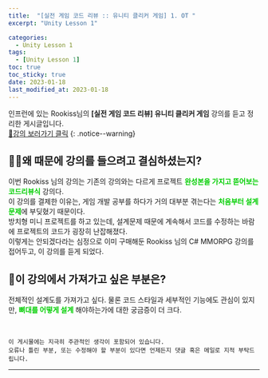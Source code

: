 ```yaml
---
title:  "[실전 게임 코드 리뷰 :: 유니티 클리커 게임] 1. OT "
excerpt: "Unity Lesson 1"

categories:
  - Unity Lesson 1
tags:
  - [Unity Lesson 1]
toc: true
toc_sticky: true
date: 2023-01-18
last_modified_at: 2023-01-18
---
```


인프런에 있는 Rookiss님의 **[실전 게임 코드 리뷰] 유니티 클리커 게임** 강의를 듣고 정리한 게시글입니다.
<br>
[🔔강의 보러가기 클릭](https://www.inflearn.com/course/%EC%8B%A4%EC%A0%84%EA%B2%8C%EC%9E%84-%EC%BD%94%EB%93%9C%EB%A6%AC%EB%B7%B0-%EC%9C%A0%EB%8B%88%ED%8B%B0-%ED%81%B4%EB%A6%AC%EC%BB%A4)
{: .notice--warning}


## 💁‍♂️왜 때문에 강의를 들으려고 결심하셨는지?

>
이번 Rookiss 님의 강의는 기존의 강의와는 다르게 프로젝트 <span style="color:#00ce00;"><strong>완성본을 가지고 뜯어보는 코드리뷰식</strong></span> 강의다.  
이 강의를 결제한 이유는, 게임 개발 공부를 하다가 거의 대부분 겪는다는 <span style="color:#00ce00;"><strong>처음부터 설계 문제</strong></span>에 부딪혔기 때문이다.  
방치형 미니 프로젝트를 하고 있는데, 설계문제 때문에 계속해서 코드를 수정하는 바람에 프로젝트의 코드가 굉장히 난잡해졌다.  
이렇게는 안되겠다라는 심정으로 이미 구매해둔 Rookiss 님의 C# MMORPG 강의를 접어두고, 이 강의를 듣게 되었다.
>

## 🎯이 강의에서 가져가고 싶은 부분은?

>
전체적인 설계도를 가져가고 싶다.
물론 코드 스타일과 세부적인 기능에도 관심이 있지만, <span style="color:#00ce00;"><strong>뼈대를 어떻게 설계</strong></span> 해야하는가에 대한 궁금증이 더 크다.
>

<br>

    이 게시물에는 지극히 주관적인 생각이 포함되어 있습니다. 
    오류나 틀린 부분, 또는 수정해야 할 부분이 있다면 언제든지 댓글 혹은 메일로 지적 부탁드립니다.
    
<hr>


